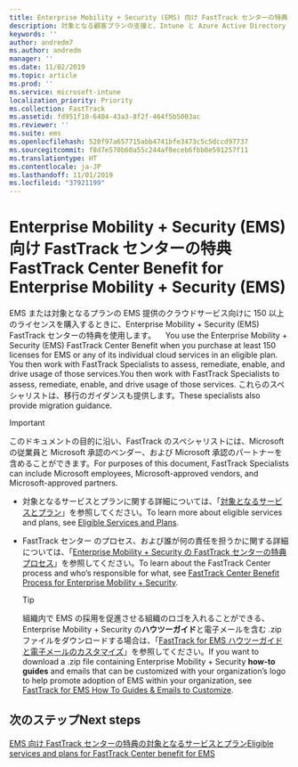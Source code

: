 ```yaml
---
title: Enterprise Mobility + Security (EMS) 向け FastTrack センターの特典
description: 対象となる顧客プランの支援と、Intune と Azure Active Directory Premium の展開を行うプログラム
keywords: ''
author: andredm7
ms.author: andredm
manager: ''
ms.date: 11/02/2019
ms.topic: article
ms.prod: ''
ms.service: microsoft-intune
localization_priority: Priority
ms.collection: FastTrack
ms.assetid: fd951f10-6404-43a3-8f2f-464f5b5003ac
ms.reviewer: ''
ms.suite: ems
ms.openlocfilehash: 520f97a657715abb4741bfe3473c5c5dccd97737
ms.sourcegitcommit: f8d7e570b60a55c244af0eceb6fbb0e591257f11
ms.translationtype: HT
ms.contentlocale: ja-JP
ms.lasthandoff: 11/01/2019
ms.locfileid: "37921199"
---
```

# <a name="fasttrack-center-benefit-for-enterprise-mobility--security-ems"></a><span data-ttu-id="a8d9a-103">Enterprise Mobility + Security (EMS) 向け FastTrack センターの特典</span><span class="sxs-lookup"><span data-stu-id="a8d9a-103">FastTrack Center Benefit for Enterprise Mobility + Security (EMS)</span></span>

<span data-ttu-id="a8d9a-104">EMS または対象となるプランの EMS 提供のクラウドサービス向けに 150 以上のライセンスを購入するときに、Enterprise Mobility + Security (EMS) FastTrack センターの特典を使用します。 　</span><span class="sxs-lookup"><span data-stu-id="a8d9a-104">You use the Enterprise Mobility + Security (EMS) FastTrack Center Benefit when you purchase at least 150 licenses for EMS or any of its individual cloud services in an eligible plan.</span></span> <span data-ttu-id="a8d9a-105">You then work with FastTrack Specialists to assess, remediate, enable, and drive usage of those services.</span><span class="sxs-lookup"><span data-stu-id="a8d9a-105">You then work with FastTrack Specialists to assess, remediate, enable, and drive usage of those services.</span></span> <span data-ttu-id="a8d9a-106">これらのスペシャリストは、移行のガイダンスも提供します。</span><span class="sxs-lookup"><span data-stu-id="a8d9a-106">These specialists also provide migration guidance.</span></span> 

> [!IMPORTANT]
> <span data-ttu-id="a8d9a-107">このドキュメントの目的に沿い、FastTrack のスペシャリストには、Microsoft の従業員と Microsoft 承認のベンダー、および Microsoft 承認のパートナーを含めることができます。</span><span class="sxs-lookup"><span data-stu-id="a8d9a-107">For purposes of this document, FastTrack Specialists can include Microsoft employees, Microsoft-approved vendors, and Microsoft-approved partners.</span></span>

- <span data-ttu-id="a8d9a-108">対象となるサービスとプランに関する詳細については、「[対象となるサービスとプラン](M365-eligible-services-and-plans.md)」を参照してください。</span><span class="sxs-lookup"><span data-stu-id="a8d9a-108">To learn more about eligible services and plans, see [Eligible Services and Plans](M365-eligible-services-and-plans.md).</span></span>

- <span data-ttu-id="a8d9a-109">FastTrack センター のプロセス、および誰が何の責任を担うかに関する詳細については、「[Enterprise Mobility + Security の FastTrack センターの特典プロセス](EMS-fasttrack-process.md)」を参照してください。</span><span class="sxs-lookup"><span data-stu-id="a8d9a-109">To learn about the FastTrack Center process and who’s responsible for what, see [FastTrack Center Benefit Process for Enterprise Mobility + Security](EMS-fasttrack-process.md).</span></span>

    > [!TIP]
    > <span data-ttu-id="a8d9a-110">組織内で EMS の採用を促進させる組織のロゴを入れることができる、Enterprise Mobility + Security の**ハウツーガイド**と電子メールを含む .zip ファイルをダウンロードする場合は、「[FastTrack for EMS ハウツーガイドと電子メールのカスタマイズ](https://gallery.technet.microsoft.com/FastTrack-for-EMS-How-To-f170da4c)」を参照してください。</span><span class="sxs-lookup"><span data-stu-id="a8d9a-110">If you want to download a .zip file containing Enterprise Mobility + Security **how-to guides** and emails that can be customized with your organization’s logo to help promote adoption of EMS within your organization, see [FastTrack for EMS How To Guides & Emails to Customize](https://gallery.technet.microsoft.com/FastTrack-for-EMS-How-To-f170da4c).</span></span>

## <a name="next-steps"></a><span data-ttu-id="a8d9a-111">次のステップ</span><span class="sxs-lookup"><span data-stu-id="a8d9a-111">Next steps</span></span>

[<span data-ttu-id="a8d9a-112">EMS 向け FastTrack センターの特典の対象となるサービスとプラン</span><span class="sxs-lookup"><span data-stu-id="a8d9a-112">Eligible services and plans for FastTrack Center benefit for EMS</span></span>](M365-eligible-services-and-plans.md)


